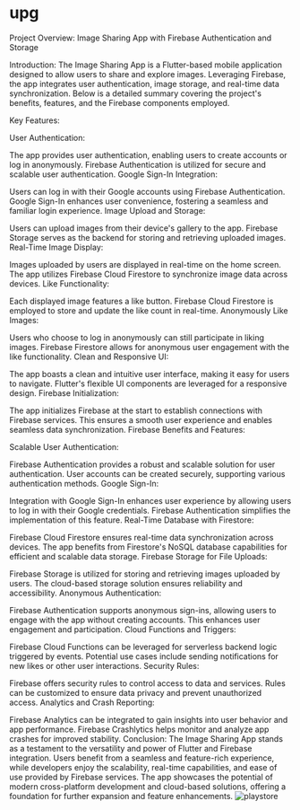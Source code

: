 # upg

Project Overview: Image Sharing App with Firebase Authentication and Storage

Introduction:
The Image Sharing App is a Flutter-based mobile application designed to allow users to share and explore images. Leveraging Firebase, the app integrates user authentication, image storage, and real-time data synchronization. Below is a detailed summary covering the project's benefits, features, and the Firebase components employed.

Key Features:

User Authentication:

The app provides user authentication, enabling users to create accounts or log in anonymously.
Firebase Authentication is utilized for secure and scalable user authentication.
Google Sign-In Integration:

Users can log in with their Google accounts using Firebase Authentication.
Google Sign-In enhances user convenience, fostering a seamless and familiar login experience.
Image Upload and Storage:

Users can upload images from their device's gallery to the app.
Firebase Storage serves as the backend for storing and retrieving uploaded images.
Real-Time Image Display:

Images uploaded by users are displayed in real-time on the home screen.
The app utilizes Firebase Cloud Firestore to synchronize image data across devices.
Like Functionality:

Each displayed image features a like button.
Firebase Cloud Firestore is employed to store and update the like count in real-time.
Anonymously Like Images:

Users who choose to log in anonymously can still participate in liking images.
Firebase Firestore allows for anonymous user engagement with the like functionality.
Clean and Responsive UI:

The app boasts a clean and intuitive user interface, making it easy for users to navigate.
Flutter's flexible UI components are leveraged for a responsive design.
Firebase Initialization:

The app initializes Firebase at the start to establish connections with Firebase services.
This ensures a smooth user experience and enables seamless data synchronization.
Firebase Benefits and Features:

Scalable User Authentication:

Firebase Authentication provides a robust and scalable solution for user authentication.
User accounts can be created securely, supporting various authentication methods.
Google Sign-In:

Integration with Google Sign-In enhances user experience by allowing users to log in with their Google credentials.
Firebase Authentication simplifies the implementation of this feature.
Real-Time Database with Firestore:

Firebase Cloud Firestore ensures real-time data synchronization across devices.
The app benefits from Firestore's NoSQL database capabilities for efficient and scalable data storage.
Firebase Storage for File Uploads:

Firebase Storage is utilized for storing and retrieving images uploaded by users.
The cloud-based storage solution ensures reliability and accessibility.
Anonymous Authentication:

Firebase Authentication supports anonymous sign-ins, allowing users to engage with the app without creating accounts.
This enhances user engagement and participation.
Cloud Functions and Triggers:

Firebase Cloud Functions can be leveraged for serverless backend logic triggered by events.
Potential use cases include sending notifications for new likes or other user interactions.
Security Rules:

Firebase offers security rules to control access to data and services.
Rules can be customized to ensure data privacy and prevent unauthorized access.
Analytics and Crash Reporting:

Firebase Analytics can be integrated to gain insights into user behavior and app performance.
Firebase Crashlytics helps monitor and analyze app crashes for improved stability.
Conclusion:
The Image Sharing App stands as a testament to the versatility and power of Flutter and Firebase integration. Users benefit from a seamless and feature-rich experience, while developers enjoy the scalability, real-time capabilities, and ease of use provided by Firebase services. The app showcases the potential of modern cross-platform development and cloud-based solutions, offering a foundation for further expansion and feature enhancements.
![playstore](https://github.com/Nagarasu0408/UPG/assets/88180695/e9289510-d32f-4f43-ad1b-2fb7b3b8022e)
